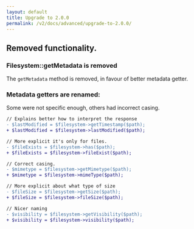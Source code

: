 ```yaml
---
layout: default
title: Upgrade to 2.0.0
permalink: /v2/docs/advanced/upgrade-to-2.0.0/
---
```


## Removed functionality.

### Filesystem::getMetadata is removed

The `getMetadata` method is removed, in favour of better metadata getter.

### Metadata getters are renamed:

Some were not specific enough, others had incorrect casing.

```diff
// Explains better how to interpret the response
- $lastModified = $filesystem->getTimestamp($path); 
+ $lastModified = $filesystem->lastModified($path);

// More explicit it's only for files.
- $fileExists = $filesystem->has($path); 
+ $fileExists = $filesystem->fileExist($path);

// Correct casing.
- $mimetype = $filesystem->getMimetype($path); 
+ $mimetype = $filesystem->mimeType($path);

// More explicit about what type of size
- $fileSize = $filesystem->getSize($path); 
+ $fileSize = $filesystem->fileSize($path);

// Nicer naming
- $visibility = $filesystem->getVisibility($path); 
+ $visibility = $filesystem->visibility($path);
```


